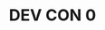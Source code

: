 ﻿---
number: 0
title: DEV CON 0
description: 'Todo comenzó en Berlín. Mucho antes del lanzamiento de Ethereum, los primeros constructores y cofundadores se reunieron en el vecindario de Kreuzberg a fines de noviembre de 2014 para delinear su trabajo y diseños para el futuro de Ethereum en una reunión llamada "ÐΞVcon-0". Un gran recurso para aprender sobre el contexto histórico y el espíritu inicial del proyecto.'
location: 'Berlin, Germany'
startDate: 2014-11-24
endDate: 2014-11-28
imageUrl: '/assets/images/editions/Berlin.png'
urls:
  - title: Watch
    url: https://archive.devcon.org/archive/watch?edition=0
---

